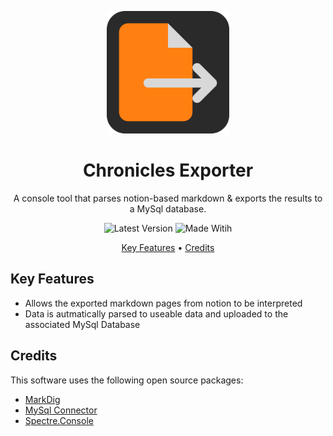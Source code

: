 <div align="center">

<img width="196px" alt="logo" src="export.svg"></a>

<a name="readme-top"></a>

# Chronicles Exporter

A console tool that parses notion-based markdown & exports the results to a MySql database.


<picture><img alt="Latest Version" src="https://img.shields.io/badge/dynamic/xml?url=https%3A%2F%2Fraw.githubusercontent.com%2FJirre%2FChroniclesExporter%2Fmain%2FChroniclesExporter.csproj&query=%2F%2FVersion%5B1%5D&style=for-the-badge&logo=github&label=Latest%20Release&color=%238ac926"></picture>
<picture><img alt="Made Witih" src="https://img.shields.io/badge/dynamic/xml?url=https%3A%2F%2Fraw.githubusercontent.com%2FJirre%2FChroniclesExporter%2Fmain%2FChroniclesExporter.csproj&query=%2F%2FTargetFramework%5B1%5D&style=for-the-badge&logo=htmx&label=Made%20With&color=%231982c4"></picture>

<p>
  <a href="#key-features">Key Features</a> •
  <a href="#credits">Credits</a>
</p>
</div>

## Key Features
- Allows the exported markdown pages from notion to be interpreted
- Data is autmatically parsed to useable data and uploaded to the associated MySql Database

## Credits
This software uses the following open source packages:

-  [MarkDig](https://github.com/xoofx/markdig)
-  [MySql Connector](https://github.com/mysql-net/MySqlConnector)
-  [Spectre.Console](https://github.com/spectreconsole/spectre.console)
